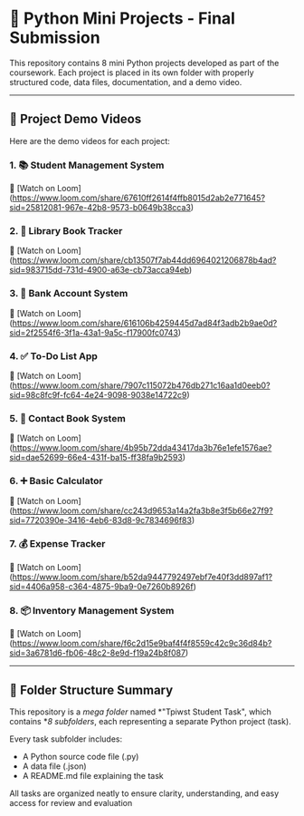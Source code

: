 # 🐍 Python Mini Projects - Final Submission

This repository contains 8 mini Python projects developed as part of the coursework. Each project is placed in its own folder with properly structured code, data files, documentation, and a demo video.

---

## 🎥 Project Demo Videos

Here are the demo videos for each project:

### 1. 📚 Student Management System  
🔗 [Watch on Loom]
(https://www.loom.com/share/67610ff2614f4ffb8015d2ab2e771645?sid=25812081-967e-42b8-9573-b0649b38cca3)

### 2. 📖 Library Book Tracker  
🔗 [Watch on Loom]
(https://www.loom.com/share/cb13507f7ab44dd6964021206878b4ad?sid=983715dd-731d-4900-a63e-cb73acca94eb)

### 3. 🏦 Bank Account System  
🔗 [Watch on Loom]
(https://www.loom.com/share/616106b4259445d7ad84f3adb2b9ae0d?sid=2f2554f6-3f1a-43a1-9a5c-f17900fc0743)

### 4. ✅ To-Do List App  
🔗 [Watch on Loom]
(https://www.loom.com/share/7907c115072b476db271c16aa1d0eeb0?sid=98c8fc9f-fc64-4e24-9098-9038e14722c9)

### 5. 📇 Contact Book System  
🔗 [Watch on Loom]
(https://www.loom.com/share/4b95b72dda43417da3b76e1efe1576ae?sid=dae52699-66e4-431f-ba15-ff38fa9b2593)

### 6. ➕ Basic Calculator  
🔗 [Watch on Loom]
(https://www.loom.com/share/cc243d9653a14a2fa3b8e3f5b66e27f9?sid=7720390e-3416-4eb6-83d8-9c7834696f83)

### 7. 💰 Expense Tracker  
🔗 [Watch on Loom]
(https://www.loom.com/share/b52da9447792497ebf7e40f3dd897af1?sid=4406a958-c364-4875-9ba9-0e7260b8926f)

### 8. 📦 Inventory Management System  
🔗 [Watch on Loom]
(https://www.loom.com/share/f6c2d15e9baf4f4f8559c42c9c36d84b?sid=3a6781d6-fb06-48c2-8e9d-f19a24b8f087)

---


## 📁 Folder Structure Summary

This repository is a *mega folder* named *"Tpiwst Student Task", which contains **8 subfolders*, each representing a separate Python project (task).

Every task subfolder includes:
- A Python source code file (.py)
- A data file (.json)
- A README.md file explaining the task

All tasks are organized neatly to ensure clarity, understanding, and easy access for review and evaluation
